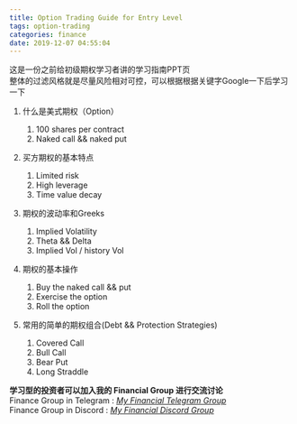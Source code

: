 ```yaml
---
title: Option Trading Guide for Entry Level
tags: option-trading
categories: finance
date: 2019-12-07 04:55:04
---
```


这是一份之前给初级期权学习者讲的学习指南PPT页  
整体的过滤风格就是尽量风险相对可控，可以根据根据关键字Google一下后学习一下  

1. 什么是美式期权（Option）

    1. 100 shares per contract
    2. Naked call && naked put

2. 买方期权的基本特点

    1. Limited risk
    2. High leverage
    3. Time value decay

3. 期权的波动率和Greeks

    1. Implied Volatility
    2. Theta && Delta 
    3. Implied Vol / history Vol

4. 期权的基本操作

    1. Buy the naked call && put
    2. Exercise the option
    3. Roll the option

5. 常用的简单的期权组合(Debt && Protection Strategies)

    1. Covered Call
    2. Bull Call
    3. Bear Put
    4. Long Straddle




**学习型的投资者可以加入我的 Financial Group 进行交流讨论**     
Finance Group in Telegram : [_My Financial Telegram Group_](https://t.me/joinchat/JAgU_xVgurGtCieh5GQ56g)   
Finance Group in Discord : [_My Financial Discord Group_](https://discord.gg/NgWdjb)

